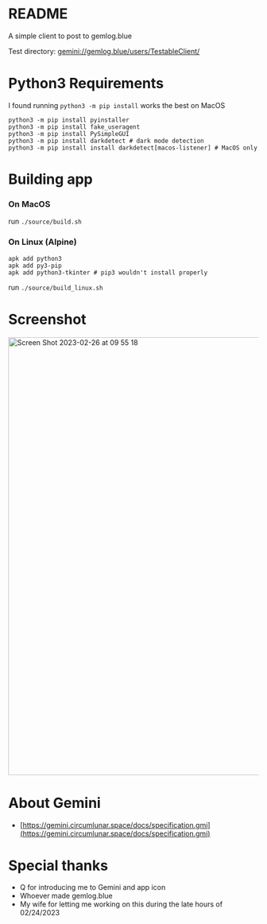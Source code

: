 # README

A simple client to post to gemlog.blue

Test directory: [gemini://gemlog.blue/users/TestableClient/](https://portal.mozz.us/gemini/gemlog.blue/users/TestableClient/)

# Python3 Requirements

I found running `python3 -m pip install` works the best on MacOS

```
python3 -m pip install pyinstaller
python3 -m pip install fake_useragent
python3 -m pip install PySimpleGUI
python3 -m pip install darkdetect # dark mode detection
python3 -m pip install install darkdetect[macos-listener] # MacOS only
```


# Building app

### On MacOS

run `./source/build.sh`


### On Linux (Alpine)

```
apk add python3
apk add py3-pip
apk add python3-tkinter # pip3 wouldn't install properly
```

run `./source/build_linux.sh` 

# Screenshot

<img width="881" alt="Screen Shot 2023-02-26 at 09 55 18" src="https://user-images.githubusercontent.com/950825/221418162-6cfbc8a7-1d6b-455e-8217-2a3dd72035b8.png">

# About Gemini

- [https://gemini.circumlunar.space/docs/specification.gmi](https://gemini.circumlunar.space/docs/specification.gmi)

# Special thanks

- Q for introducing me to Gemini and app icon
- Whoever made gemlog.blue
- My wife for letting me working on this during the late hours of 02/24/2023